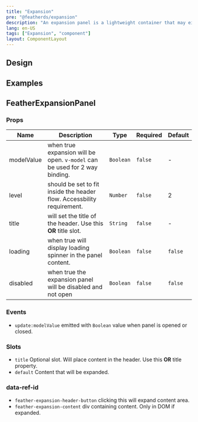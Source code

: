 ```yaml
---
title: "Expansion"
pre: "@featherds/expansion"
description: "An expansion panel is a lightweight container that may either stand alone or be connected to a larger surface, such as a card."
lang: en-US
tags: ["Expansion", "component"]
layout: ComponentLayout
---
```


## Design

## Examples

<Expansion-Examples />

## FeatherExpansionPanel

### Props

| Name       | Description                                                                | Type      | Required | Default |
| ---------- | -------------------------------------------------------------------------- | --------- | -------- | ------- |
| modelValue | when true expansion will be open. `v-model` can be used for 2 way binding. | `Boolean` | `false`  | -       |
| level      | should be set to fit inside the header flow. Accessbility requirement.     | `Number`  | `false`  | 2       |
| title      | will set the title of the header. Use this **OR** title slot.              | `String`  | `false`  | -       |
| loading    | when true will display loading spinner in the panel content.               | `Boolean` | `false`  | `false` |
| disabled   | when true the expansion panel will be disabled and not open                | `Boolean` | `false`  | `false` |

### Events

- `update:modelValue` emitted with `Boolean` value when panel is opened or closed.

### Slots

- `title` Optional slot. Will place content in the header. Use this **OR** title property.
- `default` Content that will be expanded.

### data-ref-id

- `feather-expansion-header-button` clicking this will expand content area.
- `feather-expansion-content` div containing content. Only in DOM if expanded.
